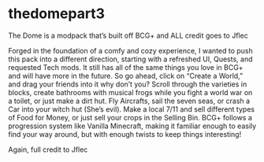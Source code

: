 # thedomepart3
The Dome is a modpack that’s built off BCG+ and ALL credit goes to Jflec

Forged in the foundation of a comfy and cozy experience, I wanted to push this pack into a different direction, starting with a refreshed UI, Quests, and requested Tech mods. It still has all of the same things you love in BCG+ and will have more in the future. 
So go ahead, click on “Create a World,” and drag your friends into it why don’t you? Scroll through the varieties in blocks, create bathrooms with musical frogs while you fight a world war on a toilet, or just make a dirt hut. Fly Aircrafts, sail the seven seas, or crash a Car into your witch hut (She’s evil). Make a local 7/11 and sell different types of Food for Money, or just sell your crops in the Selling Bin. BCG+ follows a progression system like Vanilla Minecraft, making it familiar enough to easily find your way around, but with enough twists to keep things interesting!

Again, full credit to Jflec

